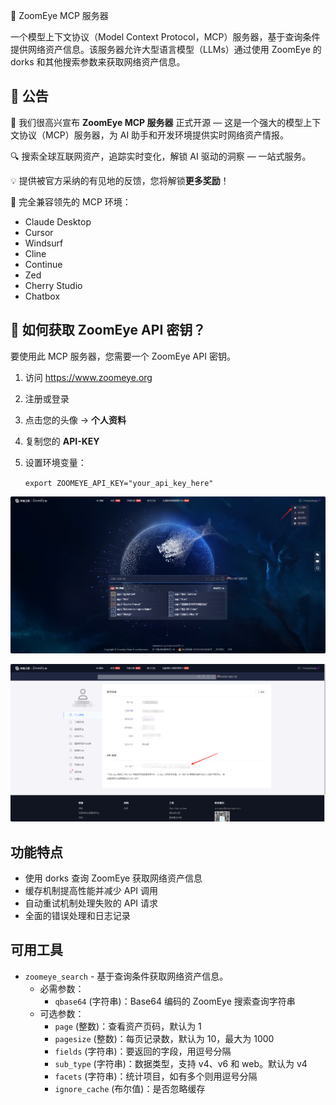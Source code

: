  🚀 ZoomEye MCP 服务器

一个模型上下文协议（Model Context Protocol，MCP）服务器，基于查询条件提供网络资产信息。该服务器允许大型语言模型（LLMs）通过使用 ZoomEye 的 dorks 和其他搜索参数来获取网络资产信息。

## 🔔 公告

🎉 我们很高兴宣布 **ZoomEye MCP 服务器** 正式开源 — 这是一个强大的模型上下文协议（MCP）服务器，为 AI 助手和开发环境提供实时网络资产情报。

 

🔍 搜索全球互联网资产，追踪实时变化，解锁 AI 驱动的洞察 — 一站式服务。

💡 提供被官方采纳的有见地的反馈，您将解锁**更多奖励**！

🔧 完全兼容领先的 MCP 环境：

- Claude Desktop
- Cursor
- Windsurf
- Cline
- Continue
- Zed
- Cherry Studio
- Chatbox

## 🔑 如何获取 ZoomEye API 密钥？

要使用此 MCP 服务器，您需要一个 ZoomEye API 密钥。

1. 访问 https://www.zoomeye.org
2. 注册或登录
3. 点击您的头像 → **个人资料**
4. 复制您的 **API-KEY**
5. 设置环境变量：
   
   `export ZOOMEYE_API_KEY="your_api_key_here"`

![zoomeye1](./zoomeye1.png)

![zoomeye2](./zoomeye2.png)

## 功能特点

- 使用 dorks 查询 ZoomEye 获取网络资产信息
- 缓存机制提高性能并减少 API 调用
- 自动重试机制处理失败的 API 请求
- 全面的错误处理和日志记录

## 可用工具

- `zoomeye_search` - 基于查询条件获取网络资产信息。
  - 必需参数：
    - `qbase64` (字符串)：Base64 编码的 ZoomEye 搜索查询字符串
  - 可选参数：
    - `page` (整数)：查看资产页码，默认为 1
    - `pagesize` (整数)：每页记录数，默认为 10，最大为 1000
    - `fields` (字符串)：要返回的字段，用逗号分隔
    - `sub_type` (字符串)：数据类型，支持 v4、v6 和 web。默认为 v4
    - `facets` (字符串)：统计项目，如有多个则用逗号分隔
    - `ignore_cache` (布尔值)：是否忽略缓存